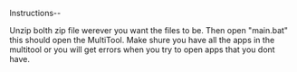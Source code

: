 Instructions--

Unzip bolth zip file werever you want the files to be.
Then open "main.bat" this should open the MultiTool.
Make shure you have all the apps in the multitool or you will get errors when you try to open apps that you dont have.
